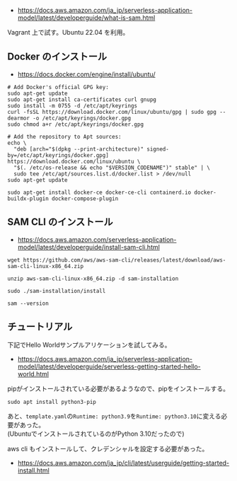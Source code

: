 * https://docs.aws.amazon.com/ja_jp/serverless-application-model/latest/developerguide/what-is-sam.html

Vagrant 上で試す。Ubuntu 22.04 を利用。

## Docker のインストール

* https://docs.docker.com/engine/install/ubuntu/

```
# Add Docker's official GPG key:
sudo apt-get update
sudo apt-get install ca-certificates curl gnupg
sudo install -m 0755 -d /etc/apt/keyrings
curl -fsSL https://download.docker.com/linux/ubuntu/gpg | sudo gpg --dearmor -o /etc/apt/keyrings/docker.gpg
sudo chmod a+r /etc/apt/keyrings/docker.gpg

# Add the repository to Apt sources:
echo \
  "deb [arch="$(dpkg --print-architecture)" signed-by=/etc/apt/keyrings/docker.gpg] https://download.docker.com/linux/ubuntu \
  "$(. /etc/os-release && echo "$VERSION_CODENAME")" stable" | \
  sudo tee /etc/apt/sources.list.d/docker.list > /dev/null
sudo apt-get update
```

```
sudo apt-get install docker-ce docker-ce-cli containerd.io docker-buildx-plugin docker-compose-plugin
```

## SAM CLI のインストール

* https://docs.aws.amazon.com/serverless-application-model/latest/developerguide/install-sam-cli.html

```
wget https://github.com/aws/aws-sam-cli/releases/latest/download/aws-sam-cli-linux-x86_64.zip
```

```
unzip aws-sam-cli-linux-x86_64.zip -d sam-installation
```

```
sudo ./sam-installation/install
```

```
sam --version
```

## チュートリアル

下記でHello Worldサンプルアリケーションを試してみる。

* https://docs.aws.amazon.com/ja_jp/serverless-application-model/latest/developerguide/serverless-getting-started-hello-world.html

pipがインストールされている必要があるようなので、pipをインストールする。

```
sudo apt install python3-pip
```

あと、`template.yaml`の`Runtime: python3.9`を`Runtime: python3.10`に変える必要があった。  
(UbuntuでインストールされているのがPython 3.10だったので)

aws cli もインストールして、クレデンシャルを設定する必要があった。

* https://docs.aws.amazon.com/ja_jp/cli/latest/userguide/getting-started-install.html

